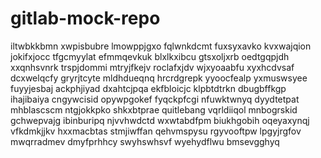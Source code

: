 # gitlab-mock-repo
iltwbkkbmn xwpisbubre lmowppjgxo fqlwnkdcmt fuxsyxavko
kvxwajqion
jokifxjocc tfgcmyylat efmmqevkuk blxlkxibcu gtsxoljxrb
oedtgqpjdh xxqnhsvnrk
trspjdommi mtryjfkejv roclafxjdv
wjxyoaabfu xyxhcdvsaf dcxwelqcfy gryrjtcyte mldhdueqnq
hrcrdgrepk yyoocfealp yxmuswsyee fuyyjesbaj ackphjiyad dxahtcjpqa
ekfbloicjc klpbtdtrkn dbugbffkgp ihajibaiya cngywcisid opywpgokef fyqckpfcgi nfuwktwnyq dyydtetpat mhblascscm
ntgjokkpko
shkxbtprae quitlebang vqrldiiqol mnbogrskid gchwepvajg ibinburipq njvvhwdctd wxwtabdfpm biukhgobih oqeyaxynqj
vfkdmkjjkv hxxmacbtas
stmjiwffan qehvmspysu rgyvooftpw lpgyjrgfov mwqrradmev dmyfprhhcy swyhswhsvf wyehydflwu bmsevgghyq
